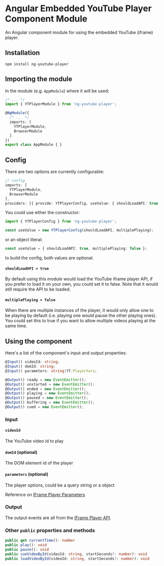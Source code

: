 # Angular Embedded YouTube Player Component Module

An Angular component module for using the embedded YouTube (iframe) player.

## Installation

```shell
npm install ng-youtube-player
```

## Importing the module

In the module (e.g. `AppModule`) where it will be used:

```TypeScript
/* ... */
import { YTPlayerModule } from 'ng-youtube-player';

@NgModule({
  /* ... */
  imports: [
    YTPlayerModule,
    BrowserModule
  ]
})
export class AppModule { }
```

## Config

There are two options are currently configurable:

```TypeScript
// config
imports: [
  YTPlayerModule,
  BrowserModule
],
providers: [{ provide: YTPlayerConfig, useValue: { shouldLoadAPI: true, multiplePlaying: false } }],
```

You could use either the constructor:

```TypeScript
import { YTPlayerConfig } from 'ng-youtube-player';

const useValue = new YTPlayerConfig(shouldLoadAPI, multiplePlaying);
```

or an object literal:

```TypeScript
const useValue = { shouldLoadAPI: true, multiplePlaying: false };
```

to build the config, both values are optional.

#### `shouldLoadAPI = true`

By default using this module would load the YouTube iframe player API, if you prefer to load it on your own, you could set it to false. Note that it would still require the API to be loaded.

#### `multiplePlaying = false`

When there are multiple instances of the player, it would only allow one to be playing by default (i.e. playing one would pause the other playing ones). You could set this to true if you want to allow multiple videos playing at the same time.

## Using the component

Here's a list of the component's input and output properties:

```TypeScript
@Input() videoId: string;
@Input() domId: string;
@Input() parameters: string|YT.PlayerVars;

@Output() ready = new EventEmitter();
@Output() unstarted = new EventEmitter();
@Output() ended = new EventEmitter();
@Output() playing = new EventEmitter();
@Output() paused = new EventEmitter();
@Output() buffering = new EventEmitter();
@Output() cued = new EventEmitter();
```

### Input

#### `videoId`

The YouTube video id to play

#### `domId` (optional)

The DOM element id of the player

#### `parameters` (optional)

The player options, could be a query string or a object

Reference on [IFrame Player Parameters](https://developers.google.com/youtube/player_parameters)

### Output

The output events are all from the [IFrame Player API](https://developers.google.com/youtube/iframe_api_reference#Events).

### Other `public` properties and methods

```TypeScript
public get currentTime(): number
public play(): void
public pause(): void
public cueVideoById(videoId: string, startSeconds?: number): void
public loadVideoById(videoId: string, startSeconds?: number): void
```
